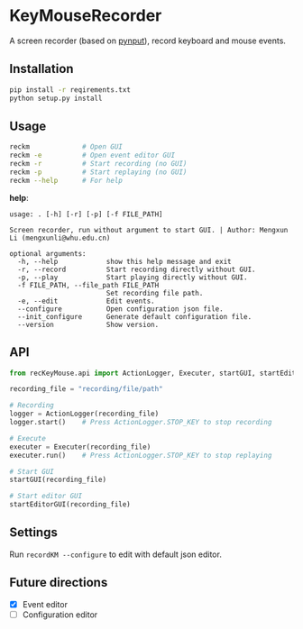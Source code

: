 # KeyMouseRecorder
A screen recorder (based on [pynput](https://pypi.org/project/pynput/)), record keyboard and mouse events.

## Installation
```bash
pip install -r reqirements.txt
python setup.py install
```

## Usage
```bash
reckm             # Open GUI
reckm -e          # Open event editor GUI
reckm -r          # Start recording (no GUI)
reckm -p          # Start replaying (no GUI)
reckm --help      # For help
```

**help**:
```
usage: . [-h] [-r] [-p] [-f FILE_PATH]  

Screen recorder, run without argument to start GUI. | Author: Mengxun Li (mengxunli@whu.edu.cn)  

optional arguments:
  -h, --help            show this help message and exit
  -r, --record          Start recording directly without GUI.
  -p, --play            Start playing directly without GUI.
  -f FILE_PATH, --file_path FILE_PATH
                        Set recording file path.
  -e, --edit            Edit events.
  --configure           Open configuration json file.
  --init_configure      Generate default configuration file.
  --version             Show version.
```

## API
```python
from recKeyMouse.api import ActionLogger, Executer, startGUI, startEditorGUI

recording_file = "recording/file/path" 

# Recording
logger = ActionLogger(recording_file)
logger.start()    # Press ActionLogger.STOP_KEY to stop recording

# Execute
executer = Executer(recording_file)
executer.run()    # Press ActionLogger.STOP_KEY to stop replaying

# Start GUI
startGUI(recording_file)

# Start editor GUI
startEditorGUI(recording_file)
```

## Settings
Run `recordKM --configure` to edit with default json editor.

## Future directions
- [x] Event editor
- [ ] Configuration editor